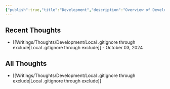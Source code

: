 ```yaml
---
{"publish":true,"title":"Development","description":"Overview of Development Thoughts.","created":"Thursday, October 3rd 2024, 10:30:53 pm","modified":"Saturday, May 31st 2025, 10:28:36 am","tags":["Thoughts/Development"],"cssclasses":"mado-heading index-page hide-date"}
---
```



## Recent Thoughts

- [[Writings/Thoughts/Development/Local .gitignore through exclude\|Local .gitignore through exclude]] - October 03, 2024


## All Thoughts

- [[Writings/Thoughts/Development/Local .gitignore through exclude\|Local .gitignore through exclude]]

